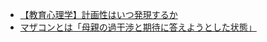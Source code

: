 



- [【教育心理学】計画性はいつ発現するか](https://psy.hatenadiary.com/entry/2025/01/27/205721)
- [マザコンとは「母親の過干渉と期待に答えようとした状態」](https://psy.hatenadiary.com/entry/2025/01/27/205723)


